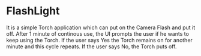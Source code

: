 # FlashLight
It is a simple Torch application which can put on the Camera Flash and put it off. 
After 1 minute of continous use, the UI  prompts the user if he wants to keep using  the Torch.
If the user says Yes the Torch remains on for another minute and this cycle  repeats.
If the user says No, the Torch  puts off.
